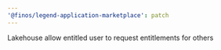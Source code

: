 ```yaml
---
'@finos/legend-application-marketplace': patch
---
```


Lakehouse allow entitled user to request entitlements for others

